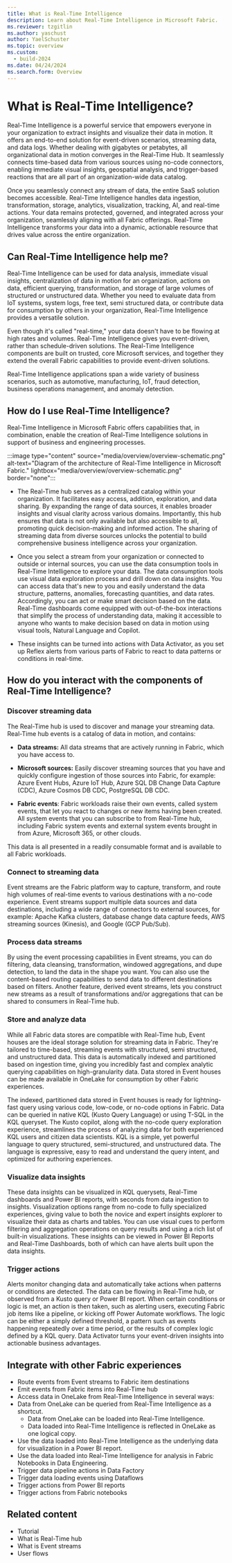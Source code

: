 ```yaml
---
title: What is Real-Time Intelligence
description: Learn about Real-Time Intelligence in Microsoft Fabric.
ms.reviewer: tzgitlin
ms.author: yaschust
author: YaelSchuster
ms.topic: overview
ms.custom:
  - build-2024
ms.date: 04/24/2024
ms.search.form: Overview
---
```

# What is Real-Time Intelligence?

Real-Time Intelligence is a powerful service that empowers everyone in
your organization to extract insights and visualize their data in
motion. It offers an end-to-end solution for event-driven scenarios,
streaming data, and data logs. Whether dealing with gigabytes or
petabytes, all organizational data in motion converges in the Real-Time
Hub. It seamlessly connects time-based data from various sources using
no-code connectors, enabling immediate visual insights, geospatial
analysis, and trigger-based reactions that are all part of an
organization-wide data catalog.

Once you seamlessly connect any stream of data, the entire SaaS solution
becomes accessible. Real-Time Intelligence handles data ingestion,
transformation, storage, analytics, visualization, tracking, AI, and
real-time actions. Your data remains protected, governed, and integrated
across your organization, seamlessly aligning with all Fabric offerings.
Real-Time Intelligence transforms your data into a dynamic, actionable
resource that drives value across the entire organization.

## Can Real-Time Intelligence help me?

Real-Time Intelligence can be used for data analysis, immediate visual
insights, centralization of data in motion for an organization, actions
on data, efficient querying, transformation, and storage of large
volumes of structured or unstructured data. Whether you need to evaluate
data from IoT systems, system logs, free text, semi structured data, or
contribute data for consumption by others in your organization,
Real-Time Intelligence provides a versatile solution.

Even though it's called "real-time," your data doesn't have to be
flowing at high rates and volumes. Real-Time Intelligence gives you
event-driven, rather than schedule-driven solutions. The Real-Time
Intelligence components are built on trusted, core Microsoft services,
and together they extend the overall Fabric capabilities to provide
event-driven solutions.

Real-Time Intelligence applications span a wide variety of business
scenarios, such as automotive, manufacturing, IoT, fraud detection,
business operations management, and anomaly detection.

## How do I use Real-Time Intelligence?

Real-Time Intelligence in Microsoft Fabric offers capabilities that, in
combination, enable the creation of Real-Time Intelligence solutions in
support of business and engineering processes.

:::image type="content" source="media/overview/overview-schematic.png" alt-text="Diagram of the architecture of Real-Time Intelligence in Microsoft Fabric." lightbox="media/overview/overview-schematic.png" border="none":::

-   The Real-Time hub serves as a centralized catalog within your organization. It facilitates easy access, addition, exploration, and data sharing. By expanding the range of data sources, it enables broader insights and visual clarity across various domains. Importantly, this hub ensures that data is not only available but also accessible to all, promoting quick decision-making and informed action. The sharing of streaming data from diverse sources unlocks the potential to build comprehensive business intelligence across your organization.

- Once you select a stream from your organization or connected to
outside or internal sources, you can use the data consumption tools
in Real-Time Intelligence to explore your data. The data consumption
tools use visual data exploration process and drill down on data
insights. You can access data that's new to you and easily
understand the data structure, patterns, anomalies, forecasting
quantities, and data rates. Accordingly, you can act or make smart decision based on the data. Real-Time dashboards come equipped with out-of-the-box
interactions that simplify the process of understanding data, making
it accessible to anyone who wants to make decision based on data in
motion using visual tools, Natural Language and Copilot.

-   These insights can be turned into actions with Data Activator, as
    you set up Reflex alerts from various parts of Fabric to react to
    data patterns or conditions in real-time.

##  How do you interact with the components of Real-Time Intelligence?

### Discover streaming data

The Real-Time hub is used to discover and manage your streaming data.
Real-Time hub events is a catalog of data in motion, and contains:

-   **Data streams:** All data streams that are actively running in
    Fabric, which you have access to.

-   **Microsoft sources:** Easily discover streaming sources that you
    have and quickly configure ingestion of those sources into Fabric,
    for example: Azure Event Hubs, Azure IoT Hub, Azure SQL DB Change
    Data Capture (CDC), Azure Cosmos DB CDC, PostgreSQL DB CDC.

-   **Fabric events**: Fabric workloads raise their own events, called
    system events, that let you react to changes or new items having
    been created. All system events that you can subscribe to from
    Real-Time hub, including Fabric system events and external
    system events brought in from Azure, Microsoft 365, or other clouds.

This data is all presented in a readily consumable format and is
available to all Fabric workloads.

### Connect to streaming data

Event streams are the Fabric platform way to capture, transform, and
route high volumes of real-time events to various destinations with a
no-code experience. Event streams support multiple data sources and data
destinations, including a wide range of connectors to external sources,
for example: Apache Kafka clusters, database change data capture feeds,
AWS streaming sources (Kinesis), and Google (GCP Pub/Sub).

### Process data streams

By using the event processing capabilities in Event streams, you can do
filtering, data cleansing, transformation, windowed aggregations, and
dupe detection, to land the data in the shape you want. You can also use
the content-based routing capabilities to send data to different
destinations based on filters. Another feature, derived event streams,
lets you construct new streams as a result of transformations and/or
aggregations that can be shared to consumers in Real-Time hub.

### Store and analyze data

While all Fabric data stores are compatible with Real-Time hub, Event
houses are the ideal storage solution for streaming data in Fabric. They're tailored to time-based, streaming events with
structured, semi structured, and unstructured data. This data is
automatically indexed and partitioned based on ingestion time, giving
you incredibly fast and complex analytic querying capabilities on
high-granularity data. Data stored in Event houses can be made available
in OneLake for consumption by other Fabric experiences.

The indexed, partitioned data stored in Event houses is ready for
lightning-fast query using various code, low-code, or no-code
options in Fabric. Data can be queried in native KQL (Kusto Query
Language) or using T-SQL in the KQL queryset. The Kusto copilot, along
with the no-code query exploration experience, streamlines the process
of analyzing data for both experienced KQL users and citizen data
scientists. KQL is a simple, yet powerful language to query structured,
semi-structured, and unstructured data. The language is expressive, easy
to read and understand the query intent, and optimized for authoring
experiences.

### Visualize data insights

These data insights can be visualized in KQL querysets, Real-Time
dashboards and Power BI reports, with seconds from data ingestion to
insights. Visualization options range from no-code to fully specialized
experiences, giving value to both the novice and expert insights
explorer to visualize their data as charts and tables. You can use
visual cues to perform filtering and aggregation operations on query
results and using a rich list of built-in visualizations. These insights
can be viewed in Power BI Reports and Real-Time Dashboards, both of
which can have alerts built upon the data insights.

### Trigger actions

Alerts monitor changing data and automatically take actions when
patterns or conditions are detected. The data can be flowing in
Real-Time hub, or observed from a Kusto query or Power BI report. When
certain conditions or logic is met, an action is then taken, such as
alerting users, executing Fabric job items like a pipeline, or kicking
off Power Automate workflows. The logic can be either a simply defined
threshold, a pattern such as events happening repeatedly over a time
period, or the results of complex logic defined by a KQL query. Data
Activator turns your event-driven insights into actionable business
advantages.

## Integrate with other Fabric experiences 

-   Route events from Event streams to Fabric item destinations
-   Emit events from Fabric items into Real-Time hub
- Access data in OneLake from Real-Time Intelligence in several
ways:
-   Data from OneLake can be queried from Real-Time Intelligence as
        a shortcut.
    -   Data from OneLake can be loaded into Real-Time Intelligence.
    -   Data loaded into Real-Time Intelligence is reflected in OneLake
        as one logical copy.
- Use the data loaded into Real-Time Intelligence as the
underlying data for visualization in a Power BI report.
- Use the data loaded into Real-Time Intelligence for analysis in
Fabric Notebooks in Data Engineering.
-   Trigger data pipeline actions in Data Factory
-   Trigger data loading events using Dataflows
-   Trigger actions from Power BI reports
-   Trigger actions from Fabric notebooks

##  Related content

-   Tutorial
-   What is Real-Time hub
-   What is Event streams
-   User flows
